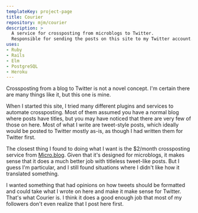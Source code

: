 ```yaml
---
templateKey: project-page
title: Courier
repository: mjm/courier
description: >
  A service for crossposting from microblogs to Twitter.
  Responsible for sending the posts on this site to my Twitter account.
uses:
- Ruby
- Rails
- Elm
- PostgreSQL
- Heroku
---
```


Crossposting from a blog to Twitter is not a novel concept.
I'm certain there are many things like it, but this one is mine.

When I started this site, I tried many different plugins and services to automate crossposting.
Most of them assumed you have a normal blog where posts have titles, but you may have noticed that there are very few of those on here.
Most of what I write are tweet-style posts, which ideally would be posted to Twitter mostly as-is, as though I had written them for Twitter first.

The closest thing I found to doing what I want is the \$2/month crossposting service from [Micro.blog](https://micro.blog).
Given that it's designed for microblogs, it makes sense that it does a much better job with titleless tweet-like posts.
But I guess I'm particular, and I still found situations where I didn't like how it translated something.

I wanted something that had opinions on how tweets should be formatted and could take what I wrote on here and make it make sense for Twitter.
That's what Courier is.
I think it does a good enough job that most of my followers don't even realize that I post here first.
